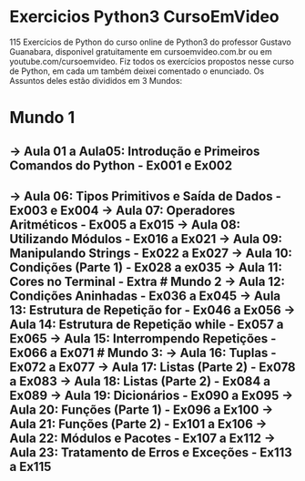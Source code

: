 # Exercicios Python3 CursoEmVideo
 115 Exercícios de Python do curso online de Python3 do professor Gustavo Guanabara, disponivel gratuitamente em cursoemvideo.com.br ou em youtube.com/cursoemvideo. Fiz todos os exercícios propostos nesse curso de Python, em  cada um também deixei comentado o enunciado. 
 Os Assuntos deles estão divididos em 3 Mundos: 
 # Mundo 1 
  <h2>-> Aula 01 a Aula05: Introdução e Primeiros Comandos do Python - Ex001 e Ex002<h2> 
  -> Aula 06: Tipos Primitivos e Saída de Dados - Ex003 e Ex004 
  -> Aula 07: Operadores Aritméticos - Ex005 a Ex015 
  -> Aula 08: Utilizando Módulos - Ex016 a Ex021
  -> Aula 09: Manipulando Strings - Ex022 a Ex027 
  -> Aula 10: Condições (Parte 1) - Ex028 a ex035 
  -> Aula 11: Cores no Terminal - Extra 
 # Mundo 2 
  -> Aula 12: Condições Aninhadas - Ex036 a Ex045 
  -> Aula 13: Estrutura de Repetição for - Ex046 a Ex056 
  -> Aula 14: Estrutura de Repetição while - Ex057 a Ex065
  -> Aula 15: Interrompendo Repetições - Ex066 a Ex071 
  # Mundo 3: 
  -> Aula 16: Tuplas - Ex072 a Ex077 
  -> Aula 17: Listas (Parte 2) - Ex078 a Ex083 
  -> Aula 18: Listas (Parte 2) - Ex084 a Ex089 
  -> Aula 19: Dicionários - Ex090 a Ex095 
  -> Aula 20: Funções (Parte 1) - Ex096 a Ex100 
  -> Aula 21: Funções (Parte 2) - Ex101 a Ex106 
  -> Aula 22: Módulos e Pacotes - Ex107 a Ex112 
  -> Aula 23: Tratamento de Erros e Exceções - Ex113 a Ex115 
  
